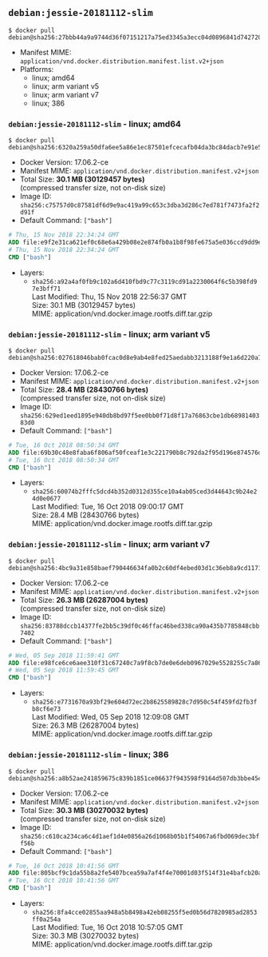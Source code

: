 ## `debian:jessie-20181112-slim`

```console
$ docker pull debian@sha256:27bbb44a9a9744d36f07151217a75ed3345a3ecc04d0896841d742720eac7ac2
```

-	Manifest MIME: `application/vnd.docker.distribution.manifest.list.v2+json`
-	Platforms:
	-	linux; amd64
	-	linux; arm variant v5
	-	linux; arm variant v7
	-	linux; 386

### `debian:jessie-20181112-slim` - linux; amd64

```console
$ docker pull debian@sha256:6320a259a50dfa6ee5a86e1ec87501efcecafb04da3bc84dacb7e91e525d3706
```

-	Docker Version: 17.06.2-ce
-	Manifest MIME: `application/vnd.docker.distribution.manifest.v2+json`
-	Total Size: **30.1 MB (30129457 bytes)**  
	(compressed transfer size, not on-disk size)
-	Image ID: `sha256:c75757d0c87581df6d9e9ac419a99c653c3dba3d286c7ed781f7473fa2f2d91f`
-	Default Command: `["bash"]`

```dockerfile
# Thu, 15 Nov 2018 22:34:24 GMT
ADD file:e9f2e31ca621ef0c68e6a429b08e2e874fb0a1b8f98fe675a5e036ccd9dd9e40 in / 
# Thu, 15 Nov 2018 22:34:24 GMT
CMD ["bash"]
```

-	Layers:
	-	`sha256:a92a4af0fb9c102a6d410fbd9c77c3119cd91a2230064f6c5b398fd97e3bff71`  
		Last Modified: Thu, 15 Nov 2018 22:56:37 GMT  
		Size: 30.1 MB (30129457 bytes)  
		MIME: application/vnd.docker.image.rootfs.diff.tar.gzip

### `debian:jessie-20181112-slim` - linux; arm variant v5

```console
$ docker pull debian@sha256:027618046bab0fcac0d8e9ab4e8fed25aedabb3213188f9e1a6d220a7f237204
```

-	Docker Version: 17.06.2-ce
-	Manifest MIME: `application/vnd.docker.distribution.manifest.v2+json`
-	Total Size: **28.4 MB (28430766 bytes)**  
	(compressed transfer size, not on-disk size)
-	Image ID: `sha256:629ed1eed1895e940db8bd97f5ee0bb0f71d8f17a76863cbe1db6898140383d0`
-	Default Command: `["bash"]`

```dockerfile
# Tue, 16 Oct 2018 08:50:34 GMT
ADD file:69b30c48e8faba6f806af50fceaf1e3c221790b8c792da2f95d196e874576d79 in / 
# Tue, 16 Oct 2018 08:50:34 GMT
CMD ["bash"]
```

-	Layers:
	-	`sha256:60074b2fffc5dcd4b352d0312d355ce10a4ab05ced3d44643c9b24e24d0e0677`  
		Last Modified: Tue, 16 Oct 2018 09:00:17 GMT  
		Size: 28.4 MB (28430766 bytes)  
		MIME: application/vnd.docker.image.rootfs.diff.tar.gzip

### `debian:jessie-20181112-slim` - linux; arm variant v7

```console
$ docker pull debian@sha256:4bc9a31e858baef790446634fa0b2c60df4ebed03d1c36eb8a9cd117143c1ea9
```

-	Docker Version: 17.06.2-ce
-	Manifest MIME: `application/vnd.docker.distribution.manifest.v2+json`
-	Total Size: **26.3 MB (26287004 bytes)**  
	(compressed transfer size, not on-disk size)
-	Image ID: `sha256:83788dccb14377fe2bb5c39df0c46ffac46bed338ca90a435b7785848cbb7402`
-	Default Command: `["bash"]`

```dockerfile
# Wed, 05 Sep 2018 11:59:41 GMT
ADD file:e98fce6ce6aee310f31c67240c7a9f8cb7de0e6deb0967029e5528255c7a86f0 in / 
# Wed, 05 Sep 2018 11:59:45 GMT
CMD ["bash"]
```

-	Layers:
	-	`sha256:e7731670a93bf29e604d72ec2b8625589828c7d950c54f459fd2fb3fb8cf6e73`  
		Last Modified: Wed, 05 Sep 2018 12:09:08 GMT  
		Size: 26.3 MB (26287004 bytes)  
		MIME: application/vnd.docker.image.rootfs.diff.tar.gzip

### `debian:jessie-20181112-slim` - linux; 386

```console
$ docker pull debian@sha256:a8b52ae241859675c839b1851ce06637f943598f9164d507db3bbe45e1075cf0
```

-	Docker Version: 17.06.2-ce
-	Manifest MIME: `application/vnd.docker.distribution.manifest.v2+json`
-	Total Size: **30.3 MB (30270032 bytes)**  
	(compressed transfer size, not on-disk size)
-	Image ID: `sha256:c610ca234ca6c4d1aef1d4e0856a26d1068b05b1f54067a6fbd069dec3bff56b`
-	Default Command: `["bash"]`

```dockerfile
# Tue, 16 Oct 2018 10:41:56 GMT
ADD file:805bcf9c1da55b8a2fe5407bcea59a7af4f4e70001d03f514f31e4bafcb20a1c in / 
# Tue, 16 Oct 2018 10:41:56 GMT
CMD ["bash"]
```

-	Layers:
	-	`sha256:8fa4cce02855aa948a5b8498a42eb08255f5ed0b56d7820985ad2853ff0a254a`  
		Last Modified: Tue, 16 Oct 2018 10:57:05 GMT  
		Size: 30.3 MB (30270032 bytes)  
		MIME: application/vnd.docker.image.rootfs.diff.tar.gzip
